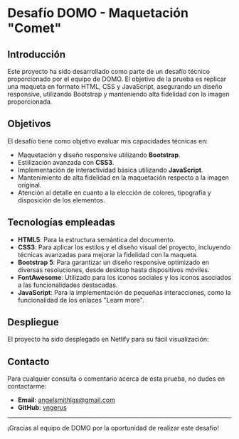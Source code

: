 # Desafío DOMO - Maquetación "Comet"

## Introducción

Este proyecto ha sido desarrollado como parte de un desafío técnico proporcionado por el equipo de DOMO. El objetivo de la prueba es replicar una maqueta en formato HTML, CSS y JavaScript, asegurando un diseño responsive, utilizando Bootstrap y manteniendo alta fidelidad con la imagen proporcionada.

## Objetivos

El desafío tiene como objetivo evaluar mis capacidades técnicas en:

- Maquetación y diseño responsive utilizando **Bootstrap**.
- Estilización avanzada con **CSS3**.
- Implementación de interactividad básica utilizando **JavaScript**.
- Mantenimiento de alta fidelidad en la maquetación respecto a la imagen original.
- Atención al detalle en cuanto a la elección de colores, tipografía y disposición de los elementos.

## Tecnologías empleadas

- **HTML5**: Para la estructura semántica del documento.
- **CSS3**: Para aplicar los estilos y el diseño visual del proyecto, incluyendo técnicas avanzadas para mejorar la fidelidad con la maqueta.
- **Bootstrap 5**: Para garantizar un diseño responsive optimizado en diversas resoluciones, desde desktop hasta dispositivos móviles.
- **FontAwesome**: Utilizado para los íconos sociales y los íconos asociados a las funcionalidades destacadas.
- **JavaScript**: Para la implementación de pequeñas interacciones, como la funcionalidad de los enlaces "Learn more".

## Despliegue

El proyecto ha sido desplegado en Netlify para su fácil visualización:

## Contacto

Para cualquier consulta o comentario acerca de esta prueba, no dudes en contactarme:

- **Email**: angelsmithlgs@gmail.com
- **GitHub**: [vngerus](https://github.com/vngerus)

---

¡Gracias al equipo de DOMO por la oportunidad de realizar este desafío!

